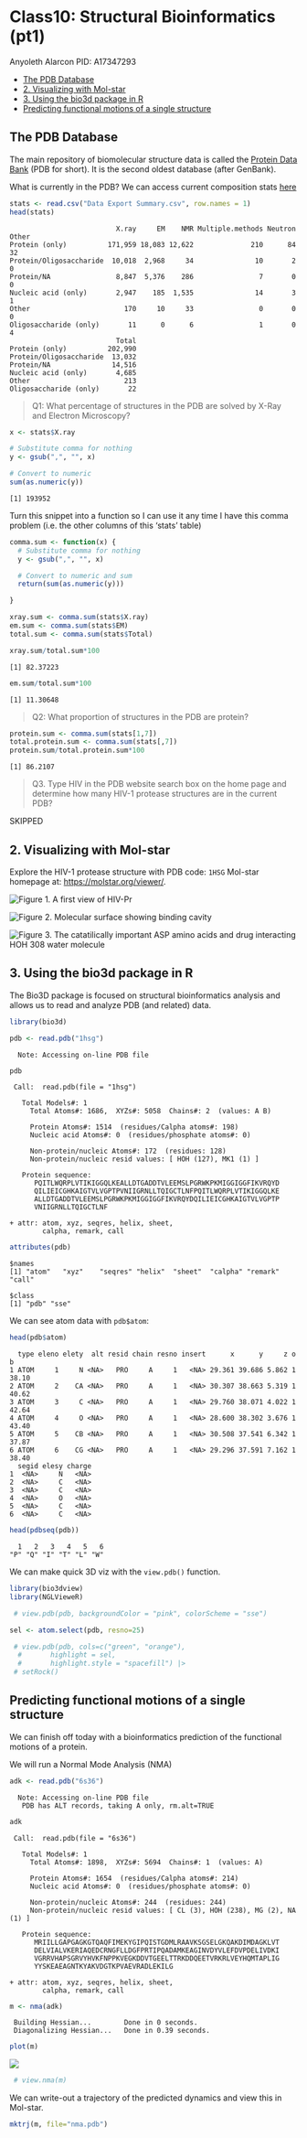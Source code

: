 # Class10: Structural Bioinformatics (pt1)
Anyoleth Alarcon PID: A17347293

- [The PDB Database](#the-pdb-database)
- [2. Visualizing with Mol-star](#2-visualizing-with-mol-star)
- [3. Using the bio3d package in R](#3-using-the-bio3d-package-in-r)
- [Predicting functional motions of a single
  structure](#predicting-functional-motions-of-a-single-structure)

## The PDB Database

The main repository of biomolecular structure data is called the
[Protein Data Bank](https://www.rcsb.org) (PDB for short). It is the
second oldest database (after GenBank).

What is currently in the PDB? We can access current composition stats
[here](https://www.rcsb.org/stats)

``` r
stats <- read.csv("Data Export Summary.csv", row.names = 1)
head(stats)
```

                              X.ray     EM    NMR Multiple.methods Neutron Other
    Protein (only)          171,959 18,083 12,622              210      84    32
    Protein/Oligosaccharide  10,018  2,968     34               10       2     0
    Protein/NA                8,847  5,376    286                7       0     0
    Nucleic acid (only)       2,947    185  1,535               14       3     1
    Other                       170     10     33                0       0     0
    Oligosaccharide (only)       11      0      6                1       0     4
                              Total
    Protein (only)          202,990
    Protein/Oligosaccharide  13,032
    Protein/NA               14,516
    Nucleic acid (only)       4,685
    Other                       213
    Oligosaccharide (only)       22

> Q1: What percentage of structures in the PDB are solved by X-Ray and
> Electron Microscopy?

``` r
x <- stats$X.ray

# Substitute comma for nothing
y <- gsub(",", "", x)

# Convert to numeric
sum(as.numeric(y))
```

    [1] 193952

Turn this snippet into a function so I can use it any time I have this
comma problem (i.e. the other columns of this ‘stats’ table)

``` r
comma.sum <- function(x) {
  # Substitute comma for nothing
  y <- gsub(",", "", x)

  # Convert to numeric and sum
  return(sum(as.numeric(y)))

}
```

``` r
xray.sum <- comma.sum(stats$X.ray)
em.sum <- comma.sum(stats$EM)
total.sum <- comma.sum(stats$Total)
```

``` r
xray.sum/total.sum*100
```

    [1] 82.37223

``` r
em.sum/total.sum*100
```

    [1] 11.30648

> Q2: What proportion of structures in the PDB are protein?

``` r
protein.sum <- comma.sum(stats[1,7])
total.protein.sum <- comma.sum(stats[,7])
protein.sum/total.protein.sum*100
```

    [1] 86.2107

> Q3. Type HIV in the PDB website search box on the home page and
> determine how many HIV-1 protease structures are in the current PDB?

SKIPPED

## 2. Visualizing with Mol-star

Explore the HIV-1 protease structure with PDB code: `1HSG` Mol-star
homepage at: https://molstar.org/viewer/.

![Figure 1. A first view of HIV-Pr](1HSG.png)

![Figure 2. Molecular surface showing binding cavity](1HSG1.png)

![Figure 3. The catatilically important ASP amino acids and drug
interacting HOH 308 water molecule](1HSG2.png)

## 3. Using the bio3d package in R

The Bio3D package is focused on structural bioinformatics analysis and
allows us to read and analyze PDB (and related) data.

``` r
library(bio3d)
```

``` r
pdb <- read.pdb("1hsg")
```

      Note: Accessing on-line PDB file

``` r
pdb
```


     Call:  read.pdb(file = "1hsg")

       Total Models#: 1
         Total Atoms#: 1686,  XYZs#: 5058  Chains#: 2  (values: A B)

         Protein Atoms#: 1514  (residues/Calpha atoms#: 198)
         Nucleic acid Atoms#: 0  (residues/phosphate atoms#: 0)

         Non-protein/nucleic Atoms#: 172  (residues: 128)
         Non-protein/nucleic resid values: [ HOH (127), MK1 (1) ]

       Protein sequence:
          PQITLWQRPLVTIKIGGQLKEALLDTGADDTVLEEMSLPGRWKPKMIGGIGGFIKVRQYD
          QILIEICGHKAIGTVLVGPTPVNIIGRNLLTQIGCTLNFPQITLWQRPLVTIKIGGQLKE
          ALLDTGADDTVLEEMSLPGRWKPKMIGGIGGFIKVRQYDQILIEICGHKAIGTVLVGPTP
          VNIIGRNLLTQIGCTLNF

    + attr: atom, xyz, seqres, helix, sheet,
            calpha, remark, call

``` r
attributes(pdb)
```

    $names
    [1] "atom"   "xyz"    "seqres" "helix"  "sheet"  "calpha" "remark" "call"  

    $class
    [1] "pdb" "sse"

We can see atom data with `pdb$atom`:

``` r
head(pdb$atom)
```

      type eleno elety  alt resid chain resno insert      x      y     z o     b
    1 ATOM     1     N <NA>   PRO     A     1   <NA> 29.361 39.686 5.862 1 38.10
    2 ATOM     2    CA <NA>   PRO     A     1   <NA> 30.307 38.663 5.319 1 40.62
    3 ATOM     3     C <NA>   PRO     A     1   <NA> 29.760 38.071 4.022 1 42.64
    4 ATOM     4     O <NA>   PRO     A     1   <NA> 28.600 38.302 3.676 1 43.40
    5 ATOM     5    CB <NA>   PRO     A     1   <NA> 30.508 37.541 6.342 1 37.87
    6 ATOM     6    CG <NA>   PRO     A     1   <NA> 29.296 37.591 7.162 1 38.40
      segid elesy charge
    1  <NA>     N   <NA>
    2  <NA>     C   <NA>
    3  <NA>     C   <NA>
    4  <NA>     O   <NA>
    5  <NA>     C   <NA>
    6  <NA>     C   <NA>

``` r
head(pdbseq(pdb))
```

      1   2   3   4   5   6 
    "P" "Q" "I" "T" "L" "W" 

We can make quick 3D viz with the `view.pdb()` function.

``` r
library(bio3dview)
library(NGLVieweR)

 # view.pdb(pdb, backgroundColor = "pink", colorScheme = "sse")
```

``` r
sel <- atom.select(pdb, resno=25)

 # view.pdb(pdb, cols=c("green", "orange"),
  #       highlight = sel,
  #       highlight.style = "spacefill") |>
 # setRock()
```

## Predicting functional motions of a single structure

We can finish off today with a bioinformatics prediction of the
functional motions of a protein.

We will run a Normal Mode Analysis (NMA)

``` r
adk <- read.pdb("6s36")
```

      Note: Accessing on-line PDB file
       PDB has ALT records, taking A only, rm.alt=TRUE

``` r
adk
```


     Call:  read.pdb(file = "6s36")

       Total Models#: 1
         Total Atoms#: 1898,  XYZs#: 5694  Chains#: 1  (values: A)

         Protein Atoms#: 1654  (residues/Calpha atoms#: 214)
         Nucleic acid Atoms#: 0  (residues/phosphate atoms#: 0)

         Non-protein/nucleic Atoms#: 244  (residues: 244)
         Non-protein/nucleic resid values: [ CL (3), HOH (238), MG (2), NA (1) ]

       Protein sequence:
          MRIILLGAPGAGKGTQAQFIMEKYGIPQISTGDMLRAAVKSGSELGKQAKDIMDAGKLVT
          DELVIALVKERIAQEDCRNGFLLDGFPRTIPQADAMKEAGINVDYVLEFDVPDELIVDKI
          VGRRVHAPSGRVYHVKFNPPKVEGKDDVTGEELTTRKDDQEETVRKRLVEYHQMTAPLIG
          YYSKEAEAGNTKYAKVDGTKPVAEVRADLEKILG

    + attr: atom, xyz, seqres, helix, sheet,
            calpha, remark, call

``` r
m <- nma(adk)
```

     Building Hessian...        Done in 0 seconds.
     Diagonalizing Hessian...   Done in 0.39 seconds.

``` r
plot(m)
```

![](Class10Structural_files/figure-commonmark/unnamed-chunk-16-1.png)

``` r
 # view.nma(m)
```

We can write-out a trajectory of the predicted dynamics and view this in
Mol-star.

``` r
mktrj(m, file="nma.pdb")
```
